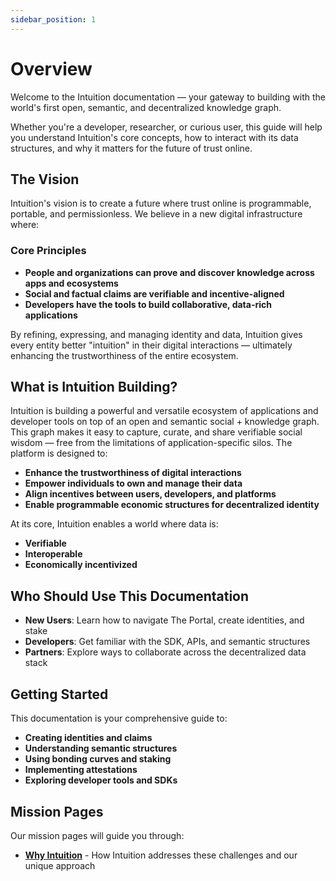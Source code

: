 ```yaml
---
sidebar_position: 1
---
```


# Overview

Welcome to the Intuition documentation — your gateway to building with the world's first open, semantic, and decentralized knowledge graph. 

Whether you're a developer, researcher, or curious user, this guide will help you understand Intuition's core concepts, how to interact with its data structures, and why it matters for the future of trust online.

## The Vision

Intuition's vision is to create a future where trust online is programmable, portable, and permissionless. We believe in a new digital infrastructure where:

### **Core Principles**

- **People and organizations can prove and discover knowledge across apps and ecosystems**
- **Social and factual claims are verifiable and incentive-aligned**
- **Developers have the tools to build collaborative, data-rich applications**

By refining, expressing, and managing identity and data, Intuition gives every entity better "intuition" in their digital interactions — ultimately enhancing the trustworthiness of the entire ecosystem.

## What is Intuition Building?

Intuition is building a powerful and versatile ecosystem of applications and developer tools on top of an open and semantic social + knowledge graph. This graph makes it easy to capture, curate, and share verifiable social wisdom — free from the limitations of application-specific silos. The platform is designed to:

- **Enhance the trustworthiness of digital interactions**
- **Empower individuals to own and manage their data**
- **Align incentives between users, developers, and platforms**
- **Enable programmable economic structures for decentralized identity**

At its core, Intuition enables a world where data is:

- **Verifiable**
- **Interoperable**
- **Economically incentivized**

## Who Should Use This Documentation

- **New Users**: Learn how to navigate The Portal, create identities, and stake
- **Developers**: Get familiar with the SDK, APIs, and semantic structures
- **Partners**: Explore ways to collaborate across the decentralized data stack

## Getting Started

This documentation is your comprehensive guide to:

- **Creating identities and claims**
- **Understanding semantic structures**
- **Using bonding curves and staking**
- **Implementing attestations**
- **Exploring developer tools and SDKs**

## Mission Pages

Our mission pages will guide you through:

- **[Why Intuition](/guides/overview/why-intuition)** - How Intuition addresses these challenges and our unique approach 